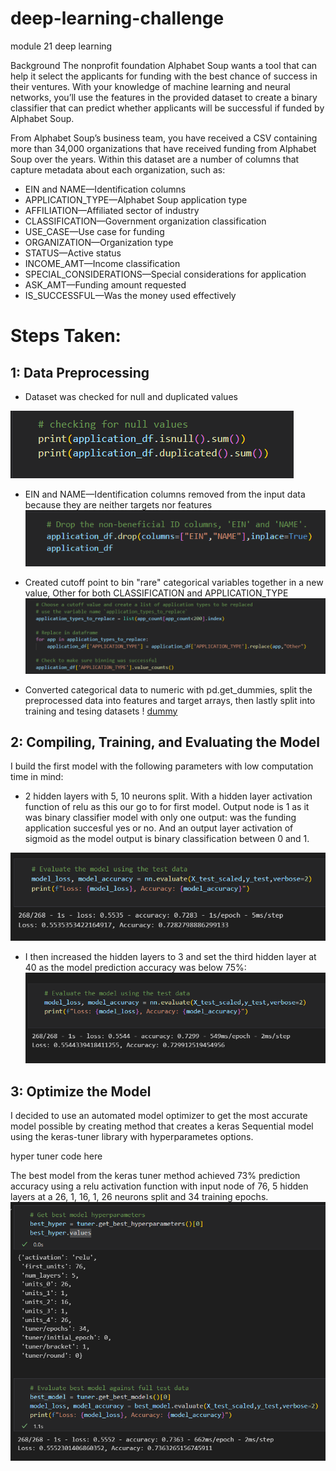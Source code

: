 # deep-learning-challenge
module 21 deep learning

Background
The nonprofit foundation Alphabet Soup wants a tool that can help it select the applicants for funding with the best chance of success in their ventures. With your knowledge of machine learning and neural networks, you’ll use the features in the provided dataset to create a binary classifier that can predict whether applicants will be successful if funded by Alphabet Soup.

From Alphabet Soup’s business team, you have received a CSV containing more than 34,000 organizations that have received funding from Alphabet Soup over the years. Within this dataset are a number of columns that capture metadata about each organization, such as:

- EIN and NAME—Identification columns
- APPLICATION_TYPE—Alphabet Soup application type
- AFFILIATION—Affiliated sector of industry
- CLASSIFICATION—Government organization classification
- USE_CASE—Use case for funding
- ORGANIZATION—Organization type
- STATUS—Active status
- INCOME_AMT—Income classification
- SPECIAL_CONSIDERATIONS—Special considerations for application
- ASK_AMT—Funding amount requested
- IS_SUCCESSFUL—Was the money used effectively

# Steps Taken:
## 1: Data Preprocessing
- Dataset was checked for null and duplicated values 

![nulls](https://github.com/acboi0824/deep-learning-challenge/blob/main/images/null%20and%20dupes.PNG)

- EIN and NAME—Identification columns removed from the input data because they are neither targets nor features
![drop columns](https://github.com/acboi0824/deep-learning-challenge/blob/main/images/drop%20columns.PNG)

- Created cutoff point to bin "rare" categorical variables together in a new value, Other for both CLASSIFICATION and APPLICATION_TYPE
![bins](https://github.com/acboi0824/deep-learning-challenge/blob/main/images/bins.PNG)

- Converted categorical data to numeric with pd.get_dummies, split the preprocessed data into features and target arrays, then lastly split into training and tesing datasets
! [dummy](https://github.com/acboi0824/deep-learning-challenge/blob/main/images/dummies%20split%20and%20scale.PNG)

## 2: Compiling, Training, and Evaluating the Model
I build the first model with the following parameters with low computation time in mind:

- 2 hidden layers with 5, 10 neurons split. With a hidden layer activation function of relu as this our go to for first model.
Output node is 1 as it was binary classifier model with only one output: was the funding application succesful yes or no. And an output layer activation of sigmoid as the model output is binary classification between 0 and 1.

![first results](https://github.com/acboi0824/deep-learning-challenge/blob/main/images/attempt%201%20results.PNG)

- I then increased the hidden layers to 3 and set the third hidden layer at 40 as the model prediction accuracy was below 75%:
![second results](https://github.com/acboi0824/deep-learning-challenge/blob/main/images/attempt%202%20results.PNG)
 
## 3: Optimize the Model
I decided to use an automated model optimizer to get the most accurate model possible by creating method that creates a keras Sequential model using the keras-tuner library with hyperparametes options.

hyper tuner code here

The best model from the keras tuner method achieved 73% prediction accuracy using a relu activation function with input node of 76, 5 hidden layers at a 26, 1, 16, 1, 26 neurons split and 34 training epochs.
![hyper tuner](https://github.com/acboi0824/deep-learning-challenge/blob/main/images/attempt%203%20results.PNG "Logo Title Text 1")
 
 

